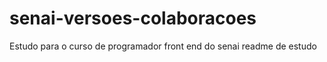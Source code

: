 # senai-versoes-colaboracoes
Estudo para o curso de programador front end do senai
readme de estudo 
